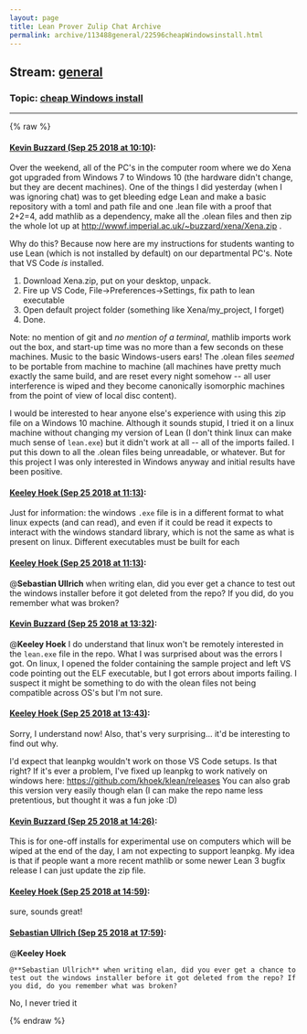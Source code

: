 ```yaml
---
layout: page
title: Lean Prover Zulip Chat Archive 
permalink: archive/113488general/22596cheapWindowsinstall.html
---
```


## Stream: [general](index.html)
### Topic: [cheap Windows install](22596cheapWindowsinstall.html)

---


{% raw %}
#### [ Kevin Buzzard (Sep 25 2018 at 10:10)](https://leanprover.zulipchat.com/#narrow/stream/113488-general/topic/cheap%20Windows%20install/near/134581500):
Over the weekend, all of the PC's in the computer room where we do Xena got upgraded from Windows 7 to Windows 10 (the hardware didn't change, but they are decent machines). One of the things I did yesterday (when I was ignoring chat) was to get bleeding edge Lean and make a basic repository with a toml and path file and one .lean file with a proof that 2+2=4, add mathlib as a dependency, make all the .olean files and then zip the whole lot up at http://wwwf.imperial.ac.uk/~buzzard/xena/Xena.zip . 

Why do this? Because now here are my instructions for students wanting to use Lean (which is not installed by default) on our departmental PC's. Note that VS Code _is_ installed. 

1) Download Xena.zip, put on your desktop, unpack.
2) Fire up VS Code, File->Preferences->Settings, fix path to lean executable
3) Open default project folder (something like Xena/my_project, I forget)
4) Done.

Note: no mention of git and *no mention of a terminal*, mathlib imports work out the box, and start-up time was no more than a few seconds on these machines. Music to the basic Windows-users ears! The .olean files *seemed* to be portable from machine to machine (all machines have pretty much exactly the same build, and are reset every night somehow -- all user interference is wiped and they become canonically isomorphic machines from the point of view of local disc content). 

I would be interested to hear anyone else's experience with using this zip file on a Windows 10 machine. Although it sounds stupid, I tried it on a linux machine without changing my version of Lean (I don't think linux can make much sense of `lean.exe`) but it didn't work at all -- all of the imports failed. I put this down to all the .olean files being unreadable, or whatever. But for this project I was only interested in Windows anyway and initial results have been positive.

#### [ Keeley Hoek (Sep 25 2018 at 11:13)](https://leanprover.zulipchat.com/#narrow/stream/113488-general/topic/cheap%20Windows%20install/near/134584214):
Just for information: the windows `.exe` file is in a different format to what linux expects (and can read), and even if it could be read it expects to interact with the windows standard library, which is not the same as what is present on linux. Different executables must be built for each

#### [ Keeley Hoek (Sep 25 2018 at 11:13)](https://leanprover.zulipchat.com/#narrow/stream/113488-general/topic/cheap%20Windows%20install/near/134584217):
@**Sebastian Ullrich** when writing elan, did you ever get a chance to test out the windows installer before it got deleted from the repo? If you did, do you remember what was broken?

#### [ Kevin Buzzard (Sep 25 2018 at 13:32)](https://leanprover.zulipchat.com/#narrow/stream/113488-general/topic/cheap%20Windows%20install/near/134589990):
@**Keeley Hoek** I do understand that linux won't be remotely interested in the `lean.exe` file in the repo. What I was surprised about was the errors I got. On linux, I opened the folder containing the sample project and left VS code pointing out the ELF executable, but I got errors about imports failing. I suspect it might be something to do with the olean files not being compatible across OS's but I'm not sure.

#### [ Keeley Hoek (Sep 25 2018 at 13:43)](https://leanprover.zulipchat.com/#narrow/stream/113488-general/topic/cheap%20Windows%20install/near/134590500):
Sorry, I understand now! Also, that's very surprising... it'd be interesting to find out why.

I'd expect that leanpkg wouldn't work on those VS Code setups. Is that right? If it's ever a problem, I've fixed up leanpkg to work natively on windows here: https://github.com/khoek/klean/releases
You can also grab this version very easily though elan
(I can make the repo name less pretentious, but thought it was a fun joke :D)

#### [ Kevin Buzzard (Sep 25 2018 at 14:26)](https://leanprover.zulipchat.com/#narrow/stream/113488-general/topic/cheap%20Windows%20install/near/134592725):
This is for one-off installs for experimental use on computers which will be wiped at the end of the day, I am not expecting to support leanpkg. My idea is that if people want a more recent mathlib or some newer Lean 3 bugfix release I can just update the zip file.

#### [ Keeley Hoek (Sep 25 2018 at 14:59)](https://leanprover.zulipchat.com/#narrow/stream/113488-general/topic/cheap%20Windows%20install/near/134594631):
sure, sounds great!

#### [ Sebastian Ullrich (Sep 25 2018 at 17:59)](https://leanprover.zulipchat.com/#narrow/stream/113488-general/topic/cheap%20Windows%20install/near/134607555):
@**Keeley Hoek** 
```quote
@**Sebastian Ullrich** when writing elan, did you ever get a chance to test out the windows installer before it got deleted from the repo? If you did, do you remember what was broken?
```
No, I never tried it


{% endraw %}
